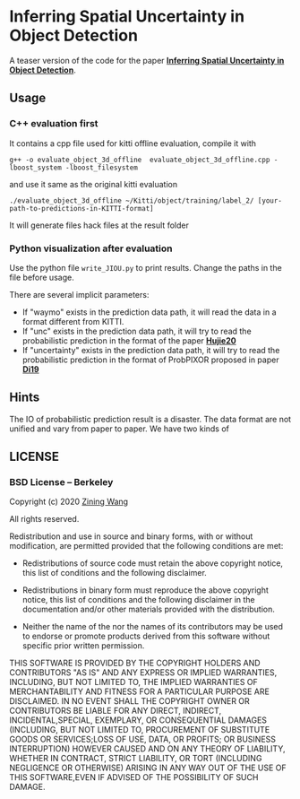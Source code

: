 
# Inferring Spatial Uncertainty in Object Detection

A teaser version of the code for the paper [**Inferring Spatial Uncertainty in Object Detection**](https://arxiv.org/pdf/2012.12195.pdf).

## Usage
### C++ evaluation first
It contains a cpp file used for kitti offline evaluation, compile it with

`g++ -o evaluate_object_3d_offline  evaluate_object_3d_offline.cpp -lboost_system -lboost_filesystem`

and use it same as the original kitti evaluation

`./evaluate_object_3d_offline ~/Kitti/object/training/label_2/ [your-path-to-predictions-in-KITTI-format]`

It will generate files hack files at the result folder

### Python visualization after evaluation

Use the python file `write_JIOU.py` to print results. Change the paths in the file before usage.

There are several implicit parameters:
* If "waymo" exists in the prediction data path, it will read the data in a format different from KITTI.
* If "unc" exists in the prediction data path, it will try to read the probabilistic prediction in the format of the paper [**Hujie20**](https://arxiv.org/pdf/2006.12015.pdf)
* If "uncertainty"  exists in the prediction data path, it will try to read the probabilistic prediction in the format of ProbPIXOR proposed in paper [**Di19**](https://arxiv.org/pdf/1909.12358.pdf)

## Hints
The IO of probabilistic prediction result is a disaster. The data format are not unified and vary from paper to paper. We have two kinds of  

## LICENSE
### BSD License – Berkeley

Copyright (c) 2020 [Zining Wang](https://github.com/ZiningWang)

All rights reserved.

Redistribution and use in source and binary forms, with or without modification, are permitted provided that the following conditions are met:

* Redistributions of source code must retain the above copyright notice, this list of conditions and the following disclaimer.

* Redistributions in binary form must reproduce the above copyright notice, this list of conditions and the following disclaimer in the documentation and/or other materials provided with the distribution.

* Neither the name of the <organization> nor the names of its contributors may be used to endorse or promote products derived from this software without specific prior written permission.

THIS SOFTWARE IS PROVIDED BY THE COPYRIGHT HOLDERS AND CONTRIBUTORS "AS IS" AND ANY EXPRESS OR IMPLIED WARRANTIES, INCLUDING, BUT NOT LIMITED TO, THE IMPLIED WARRANTIES OF MERCHANTABILITY AND FITNESS FOR A PARTICULAR PURPOSE ARE DISCLAIMED. IN NO EVENT SHALL THE COPYRIGHT OWNER OR CONTRIBUTORS BE LIABLE FOR ANY DIRECT, INDIRECT, INCIDENTAL,SPECIAL, EXEMPLARY, OR CONSEQUENTIAL DAMAGES (INCLUDING, BUT NOT LIMITED TO, PROCUREMENT OF SUBSTITUTE GOODS OR SERVICES;LOSS OF USE, DATA, OR PROFITS; OR BUSINESS INTERRUPTION) HOWEVER CAUSED AND ON ANY THEORY OF LIABILITY, WHETHER IN CONTRACT, STRICT LIABILITY, OR TORT (INCLUDING NEGLIGENCE OR OTHERWISE) ARISING IN ANY WAY OUT OF THE USE OF THIS SOFTWARE,EVEN IF ADVISED OF THE POSSIBILITY OF SUCH DAMAGE.
